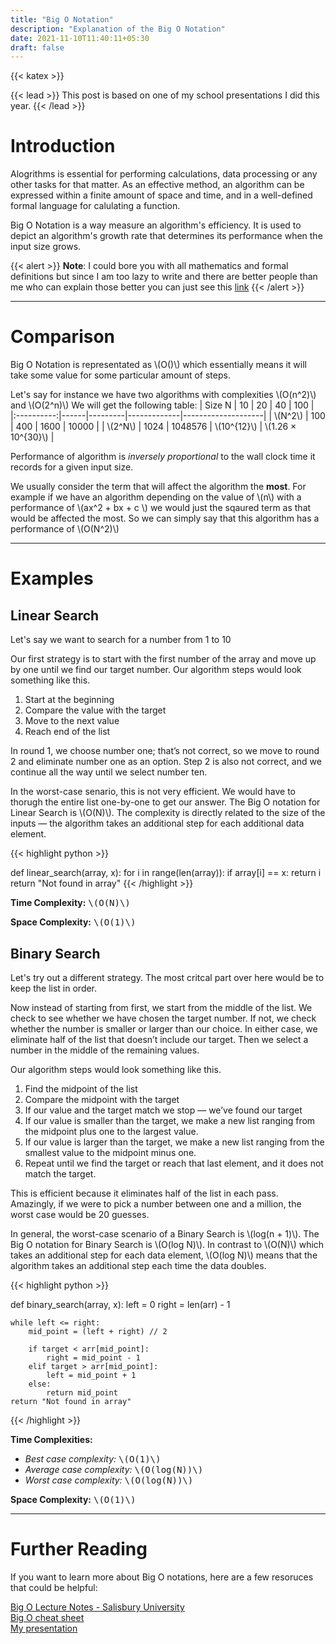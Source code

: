 ```yaml
---
title: "Big O Notation"
description: "Explanation of the Big O Notation"
date: 2021-11-10T11:40:11+05:30
draft: false
---
```


{{< katex >}} 

{{< lead >}}
This post is based on one of my school presentations I did this year.
{{< /lead >}}

# Introduction

Alogrithms is essential for performing calculations, data processing or any other tasks for that matter. As an 
effective method, an algorithm can be expressed within a finite amount of space and time, and in a well-defined 
formal language for calulating a function.

Big O Notation is a way measure an algorithm's efficiency. It is used to depict an algorithm's growth rate that determines 
its performance when the input size grows.


{{< alert >}} **Note**: I could bore you with all mathematics and formal definitions but since I am too lazy to write and there are
better people than me who can explain those better you can just 
see this [link](https://en.wikipedia.org/wiki/Big_O_notation#Formal_definition) {{< /alert >}}

---

# Comparison
Big O Notation is representated as \\(O()\\) which essentially means it will take some value for some particular amount of steps.

Let's say for instance we have two algorithms with complexities \\(O(n^2)\\) and \\(O(2^n)\\)
We will get the following table:
|   Size N   | 10   | 20      | 40          | 100                |
|:----------:|------|---------|-------------|--------------------|
| \\(N^2\\) | 100  | 400     | 1600        | 10000              |
| \\(2^N\\) | 1024 | 1048576 | \\(10^{12}\\) | \\(1.26 × 10^{30}\\) |

Performance of algorithm is *inversely proportional* to the wall clock time it records for a given input size.

We usually consider the term that will affect the algorithm the **most**. For example if we have an algorithm depending on 
the value of \\(n\\) with a performance of \\(ax^2 + bx + c \\) we would just the sqaured term as that would be affected
the most. So we can simply say that this algorithm has a performance of \\(O(N^2)\\)

---
# Examples

## Linear Search
Let's say we want to search for a number from 1 to 10

Our first strategy is to start with the first number of the array and move up by one until we find our target number. 
Our algorithm steps would look something like this.
1. Start at the beginning
2. Compare the value with the target
3. Move to the next value
4. Reach end of the list

In round 1, we choose number one; that’s not correct, so we move to round 2 and eliminate number one as an option. 
Step 2 is also not correct, and we continue all the way until we select number ten.

In the worst-case senario, this is not very efficient. We would have to thorugh the entire list one-by-one to get
our answer. The Big O notation for Linear Search is \\(O(N)\\). The complexity is directly related to the size of 
the inputs — the algorithm takes an additional step for each additional data element.

{{< highlight python >}}

def linear_search(array, x):
    for i in range(len(array)):
        if array[i] == x:
            return i
    return "Not found in array"
{{< /highlight >}}

**Time Complexity:**  <kbd>\\(O(N)\\)</kbd>

**Space Complexity:**  <kbd>\\(O(1)\\)</kbd>

## Binary Search
Let's try out a different strategy. The most critcal part over here would be to keep the list in order.

Now instead of starting from first, we start from the middle of the list. We check to see whether we have chosen 
the target number. If not, we check whether the number is smaller or larger than our choice. In either case, 
we eliminate half of the list that doesn’t include our target. Then we select a number in the middle of the remaining values.

Our algorithm steps would look something like this.
1. Find the midpoint of the list
2. Compare the midpoint with the target
3. If our value and the target match we stop — we’ve found our target
4. If our value is smaller than the target, we make a new list ranging from the midpoint plus one to the largest value.
5. If our value is larger than the target, we make a new list ranging from the smallest value to the midpoint minus one.
6. Repeat until we find the target or reach that last element, and it does not match the target.

This is efficient because it eliminates half of the list in each pass. Amazingly, if we were to pick a number between 
one and a million, the worst case would be 20 guesses.

In general, the worst-case scenario of a Binary Search is \\(log(n + 1)\\). The Big O notation for Binary Search is 
\\(O(log N)\\). In contrast to \\(O(N)\\) which takes an additional step for each data element, \\(O(log N)\\) means that the 
algorithm takes an additional step each time the data doubles.

{{< highlight python >}}

def binary_search(array, x):
    left = 0
    right = len(arr) - 1

    while left <= right:
        mid_point = (left + right) // 2

        if target < arr[mid_point]:
            right = mid_point - 1
        elif target > arr[mid_point]:
            left = mid_point + 1
        else:
            return mid_point
    return "Not found in array"
{{< /highlight >}}

**Time Complexities:**  

- *Best case complexity:* <kbd>\\(O(1)\\)</kbd>
- *Average case complexity:* <kbd>\\(O(log(N))\\)</kbd>
- *Worst case complexity:* <kbd>\\(O(log(N))\\)</kbd>

**Space Complexity:**  <kbd>\\(O(1)\\)</kbd>

---

# Further Reading
If you want to learn more about Big O notations, here are a few resoruces that could be helpful:

[Big O Lecture Notes - Salisbury University](http://faculty.salisbury.edu/~ealu/COSC320/Lectures/complexity.pdf) \
[Big O cheat sheet](https://www.bigocheatsheet.com) \
[My presentation](https://nikhil0504.github.io/School-PPT/) 